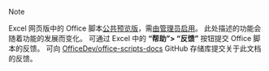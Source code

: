 > [!NOTE]
> Excel 网页版中的 Office 脚本[公共预览版](https://techcommunity.microsoft.com/t5/excel-blog/announcing-office-scripts-preview/ba-p/1093559)，需[由管理员启用](/microsoft-365/admin/manage/manage-office-scripts-settings)。 此处描述的功能会随着功能的发展而变化。 可通过 Excel 中的 **“帮助”> “反馈”** 按钮提交 Office 脚本的反馈。 可向 [OfficeDev/office-scripts-docs](https://github.com/OfficeDev/office-scripts-docs/issues) GitHub 存储库提交关于此文档的反馈。
